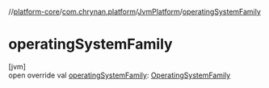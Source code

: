 //[platform-core](../../../index.md)/[com.chrynan.platform](../index.md)/[JvmPlatform](index.md)/[operatingSystemFamily](operating-system-family.md)

# operatingSystemFamily

[jvm]\
open override val [operatingSystemFamily](operating-system-family.md): [OperatingSystemFamily](../-operating-system-family/index.md)
